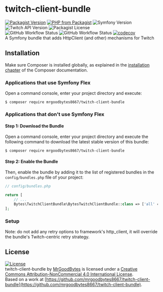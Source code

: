 # twitch-client-bundle
[![Packagist Version](https://img.shields.io/packagist/v/mrgoodbytes8667/twitch-client-bundle?logo=packagist&logoColor=FFF&style=flat)](https://packagist.org/packages/mrgoodbytes8667/twitch-client-bundle)
[![PHP from Packagist](https://img.shields.io/packagist/php-v/mrgoodbytes8667/twitch-client-bundle?logo=php&logoColor=FFF&style=flat)](https://packagist.org/packages/mrgoodbytes8667/twitch-client-bundle)
![Symfony Version](https://img.shields.io/endpoint?url=https%3A%2F%2Fshields.goodbytes.live%2Fshield%2Fsymfony%2F%255E5.3&logoColor=FFF&style=flat)
![Twitch API Version](https://img.shields.io/badge/twitch-new-blue?logo=twitch&logoColor=FFF&style=flat)
![Packagist License](https://img.shields.io/packagist/l/mrgoodbytes8667/twitch-client-bundle?logo=creative-commons&logoColor=FFF&style=flat)  
![GitHub Workflow Status](https://img.shields.io/github/workflow/status/mrgoodbytes8667/twitch-client-bundle/release?label=stable&logo=github&logoColor=FFF&style=flat)
![GitHub Workflow Status](https://img.shields.io/github/workflow/status/mrgoodbytes8667/twitch-client-bundle/tests?logo=github&logoColor=FFF&style=flat)
[![codecov](https://img.shields.io/codecov/c/github/mrgoodbytes8667/twitch-client-bundle?logo=codecov&logoColor=FFF&style=flat)](https://codecov.io/gh/mrgoodbytes8667/twitch-client-bundle)  
A Symfony bundle that adds HttpClient (and other) mechanisms for Twitch

## Installation

Make sure Composer is installed globally, as explained in the
[installation chapter](https://getcomposer.org/doc/00-intro.md)
of the Composer documentation.

### Applications that use Symfony Flex

Open a command console, enter your project directory and execute:

```console
$ composer require mrgoodbytes8667/twitch-client-bundle
```

### Applications that don't use Symfony Flex

#### Step 1: Download the Bundle

Open a command console, enter your project directory and execute the
following command to download the latest stable version of this bundle:

```console
$ composer require mrgoodbytes8667/twitch-client-bundle
```

#### Step 2: Enable the Bundle

Then, enable the bundle by adding it to the list of registered bundles
in the `config/bundles.php` file of your project:

```php
// config/bundles.php

return [
    // ...
    Bytes\TwitchClientBundle\BytesTwitchClientBundle::class => ['all' => true],
];
```

### Setup
Note: do not add any retry options to framework's http_client, it will override the bundle's Twitch-centric retry strategy.

## License
[![License](https://i.creativecommons.org/l/by-nc/4.0/88x31.png)]("http://creativecommons.org/licenses/by-nc/4.0/)  
twitch-client-bundle by [MrGoodBytes](https://www.goodbytes.live) is licensed under a [Creative Commons Attribution-NonCommercial 4.0 International License](http://creativecommons.org/licenses/by-nc/4.0/).  
Based on a work at [https://github.com/mrgoodbytes8667/twitch-client-bundle](https://github.com/mrgoodbytes8667/twitch-client-bundle).
